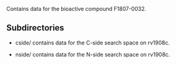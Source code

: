 Contains data for the bioactive compound F1807-0032.

## Subdirectories

- cside/ contains data for the C-side search space on rv1908c.

- nside/ contains data for the N-side search space on rv1908c.

